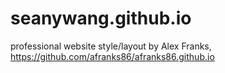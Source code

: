 # seanywang.github.io
professional website
style/layout by Alex Franks, https://github.com/afranks86/afranks86.github.io
